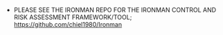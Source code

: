 * PLEASE SEE THE IRONMAN REPO FOR THE IRONMAN CONTROL AND RISK ASSESSMENT FRAMEWORK/TOOL; https://github.com/chiel1980/Ironman
